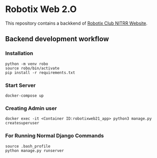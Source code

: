 # Robotix Web 2.O

This repository contains a backkend of [Robotix Club NITRR Website](https://robotix.nitrr.ac.in).
## Backend development workflow

### Installation
```
python -m venv robo
source robo/bin/activate
pip install -r requirements.txt
```
### Start Server
```
docker-compose up
```
### Creating Admin user 
```
docker exec -it <Container ID:robotixweb21_app> python3 manage.py createsuperuser
```
### For Running Normal Django Commands
```
source .bash_profile
python manage.py runserver
```